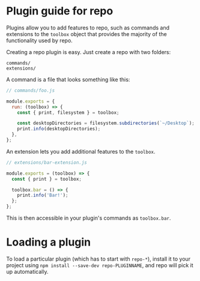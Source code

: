 # Plugin guide for repo

Plugins allow you to add features to repo, such as commands and extensions to
the `toolbox` object that provides the majority of the functionality used by
repo.

Creating a repo plugin is easy. Just create a repo with two folders:

```
commands/
extensions/
```

A command is a file that looks something like this:

```js
// commands/foo.js

module.exports = {
  run: (toolbox) => {
    const { print, filesystem } = toolbox;

    const desktopDirectories = filesystem.subdirectories(`~/Desktop`);
    print.info(desktopDirectories);
  },
};
```

An extension lets you add additional features to the `toolbox`.

```js
// extensions/bar-extension.js

module.exports = (toolbox) => {
  const { print } = toolbox;

  toolbox.bar = () => {
    print.info('Bar!');
  };
};
```

This is then accessible in your plugin's commands as `toolbox.bar`.

# Loading a plugin

To load a particular plugin (which has to start with `repo-*`), install it to
your project using `npm install --save-dev repo-PLUGINNAME`, and repo will pick
it up automatically.
